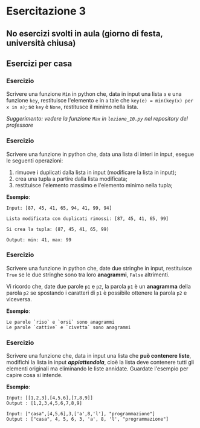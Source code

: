 # Esercitazione 3

## No esercizi svolti in aula (giorno di festa, università chiusa)

## Esercizi per casa

### Esercizio

Scrivere una funzione `Min` in python che, data in input una lista `a` e una funzione
`key`, restituisce l'elemento `e` in `a` tale che `key(e) = min(key(x) per x in
a)`; se `key` è `None`, restitusce il minimo nella lista.

_Suggerimento: vedere la funzione `Max` in `lezione_10.py` nel repository del
professore_

### Esercizio
Scrivere una funzione in python che, data una lista di interi in input, esegue
le seguenti operazioni:

1. rimuove i duplicati dalla lista in input (modificare la lista in input);
2. crea una tupla a partire dalla lista modificata;
3. restituisce l'elemento massimo e l'elemento minimo nella tupla;

**Esempio**:

```
Input: [87, 45, 41, 65, 94, 41, 99, 94]

Lista modificata con duplicati rimossi: [87, 45, 41, 65, 99]

Si crea la tupla: (87, 45, 41, 65, 99)

Output: min: 41, max: 99
```

### Esercizio

Scrivere una funzione in python che, date due stringhe in input, restituisce
`True` se le due stringhe sono tra loro **anagrammi**, `False` altrimenti.

Vi ricordo che, date due parole `p1` e `p2`, la parola `p1` è un **anagramma**
della parola `p2` se spostando i caratteri di `p1` è possibile ottenere la
parola `p2` e viceversa.

**Esempio**:
```
Le parole `riso` e `orsi` sono anagrammi
Le parole `cattive` e `civetta` sono anagrammi
```

### Esercizio

Scrivere una funzione che, data in input una lista che **può contenere liste**,
modifichi la lista in input ***appiattendola***, cioè la lista deve contenere
tutti gli elementi originali ma eliminando le liste annidate. Guardate l'esempio
per capire cosa si intende.

**Esempio**:
```
Input: [[1,2,3],[4,5,6],[7,8,9]]
Output : [1,2,3,4,5,6,7,8,9]
```
```
Input: ["casa",[4,5,6],3,['a',8,'l'], "programmazione"]
Output : ["casa", 4, 5, 6, 3, 'a', 8, 'l', "programmazione"]
```
